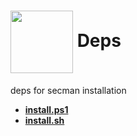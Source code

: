 # [<img src="https://assets.secman.dev/icon.svg" width="100px" align="center" />](https://deps.secman.dev) **Deps**

deps for secman installation

* [**install.ps1**](./public/install.ps1)
* [**install.sh**](./public/install.sh)

